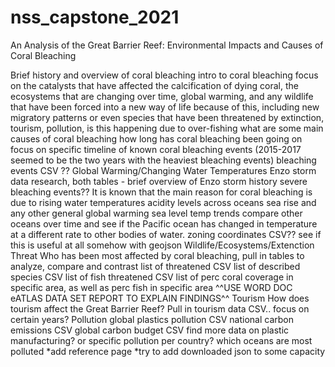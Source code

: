 # nss_capstone_2021

An Analysis of the Great Barrier Reef: Environmental Impacts and Causes of Coral Bleaching

Brief history and overview of coral bleaching
intro to coral bleaching
focus on the catalysts that have affected the calcification of dying coral, the ecosystems that are changing over time, global warming, and any wildlife that have been forced into a new way of life because of this, including new migratory patterns or even species that have been threatened by extinction, tourism, pollution, is this happening due to over-fishing
what are some main causes of coral bleaching
how long has coral bleaching been going on
focus on specific timeline of known coral bleaching events (2015-2017 seemed to be the two years with the heaviest bleaching events)
bleaching events CSV ??
Global Warming/Changing Water Temperatures
Enzo storm data research, both tables - brief overview of Enzo storm history
severe bleaching events??
It is known that the main reason for coral bleaching is due to rising water temperatures
acidity levels across oceans
sea rise and any other general global warming sea level temp trends
compare other oceans over time and see if the Pacific ocean has changed in temperature at a different rate to other bodies of water.
zoning coordinates CSV?? see if this is useful at all somehow with geojson
Wildlife/Ecosystems/Extenction Threat
Who has been most affected by coral bleaching, pull in tables to analyze, compare and contrast
list of threatened CSV
list of described species CSV
list of fish threatened CSV
list of perc coral coverage in specific area, as well as perc fish in specific area
^^USE WORD DOC eATLAS DATA SET REPORT TO EXPLAIN FINDINGS^^
Tourism
How does tourism affect the Great Barrier Reef?
Pull in tourism data CSV.. focus on certain years?
Pollution
global plastics pollution CSV
national carbon emissions CSV
global carbon budget CSV
find more data on plastic manufacturing? or specific pollution per country?
which oceans are most polluted
*add reference page *try to add downloaded json to some capacity
